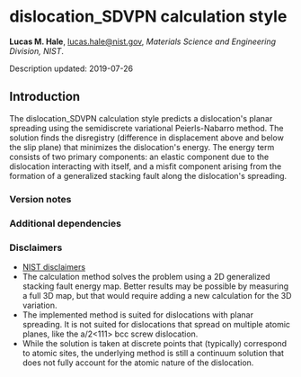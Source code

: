 # dislocation_SDVPN calculation style

**Lucas M. Hale**, [lucas.hale@nist.gov](mailto:lucas.hale@nist.gov?Subject=ipr-demo), *Materials Science and Engineering Division, NIST*.

Description updated: 2019-07-26

## Introduction

The dislocation_SDVPN calculation style predicts a dislocation's planar spreading using the semidiscrete variational Peierls-Nabarro method.  The solution finds the disregistry (difference in displacement above and below the slip plane) that minimizes the dislocation's energy.  The energy term consists of two primary components: an elastic component due to the dislocation interacting with itself, and a misfit component arising from the formation of a generalized stacking fault along the dislocation's spreading.

### Version notes

### Additional dependencies

### Disclaimers

- [NIST disclaimers](http://www.nist.gov/public_affairs/disclaimer.cfm)
- The calculation method solves the problem using a 2D generalized stacking fault energy map.  Better results may be possible by measuring a full 3D map, but that would require adding a new calculation for the 3D variation.
- The implemented method is suited for dislocations with planar spreading. It is not suited for dislocations that spread on multiple atomic planes, like the a/2<111> bcc screw dislocation.
- While the solution is taken at discrete points that (typically) correspond to atomic sites, the underlying method is still a continuum solution that does not fully account for the atomic nature of the dislocation.
